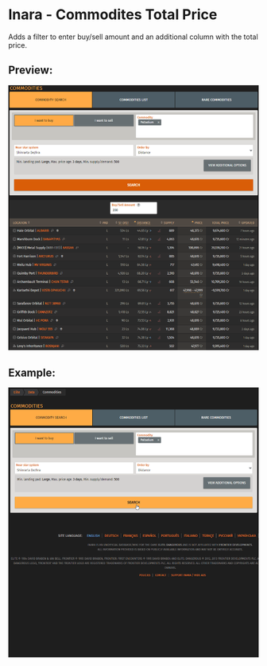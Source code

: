 # Inara - Commodites Total Price

Adds a filter to enter buy/sell amount and an additional column with the total price.

## Preview:

![Preview Image](https://github.com/Kamiikaze/Tampermonkey/raw/master/src/scripts/Inara/preview.png)

## Example:

![Preview Image](https://github.com/Kamiikaze/Tampermonkey/raw/master/src/scripts/Inara/preview-gif.gif)